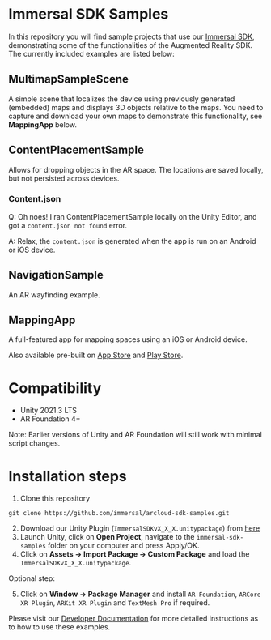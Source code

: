 # Immersal SDK Samples
In this repository you will find sample projects that use our [Immersal SDK](https://developers.immersal.com/ "Register and download SDK"), demonstrating some of the functionalities of the Augmented Reality SDK. The currently included examples are listed below:

## MultimapSampleScene
A simple scene that localizes the device using previously generated (embedded) maps and displays 3D objects relative to the maps. You need to capture and download your own maps to demonstrate this functionality, see **MappingApp** below.

## ContentPlacementSample
Allows for dropping objects in the AR space. The locations are saved locally, but not persisted across devices.

### Content.json

Q: Oh noes! I ran ContentPlacementSample locally on the Unity Editor, and got a `content.json not found` error.

A: Relax, the `content.json` is generated when the app is run on an Android or iOS device.

## NavigationSample
An AR wayfinding example.

## MappingApp
A full-featured app for mapping spaces using an iOS or Android device.

Also available pre-built on [App Store](https://apps.apple.com/app/immersal-mapper/id1466607906) and [Play Store](https://play.google.com/store/apps/details?id=com.immersal.sdk.mapper).

# Compatibility

- Unity 2021.3 LTS
- AR Foundation 4+

Note: Earlier versions of Unity and AR Foundation will still work with minimal script changes.

# Installation steps

1. Clone this repository
```
git clone https://github.com/immersal/arcloud-sdk-samples.git
```
2. Download our Unity Plugin (`ImmersalSDKvX_X_X.unitypackage`) from [here](https://developers.immersal.com/)
3. Launch Unity, click on **Open Project**, navigate to the `immersal-sdk-samples` folder on your computer and press Apply/OK.
4. Click on **Assets -> Import Package -> Custom Package** and load the `ImmersalSDKvX_X_X.unitypackage`.

Optional step:

5. Click on **Window -> Package Manager** and install `AR Foundation`, `ARCore XR Plugin`, `ARKit XR Plugin` and `TextMesh Pro` if required.

Please visit our [Developer Documentation](https://developers.immersal.com/docs/ "SDK Documentation") for more detailed instructions as to how to use these examples.

